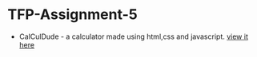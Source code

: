 # TFP-Assignment-5
- CalCulDude - a calculator made using html,css and javascript. <a href="">view it here</a>
